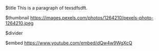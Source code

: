 $title This is a paragraph of texsdfsdft.

$thumbnail https://images.pexels.com/photos/1264210/pexels-photo-1264210.jpeg

$divider

$embed https://www.youtube.com/embed/dQw4w9WgXcQ
